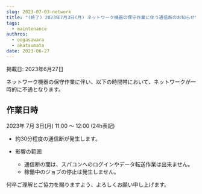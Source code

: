 ```yaml
---
slug: 2023-07-03-network
title: "(終了) 2023年7月3日(月) ネットワーク機器の保守作業に伴う通信断のお知らせ"
tags:
  - maintenance
authros:
  - oogasawara
  - akatsumata
date: 2023-06-27
---
```


掲載日: 2023年6月27日

ネットワーク機器の保守作業に伴い、以下の時間帯において、ネットワークが一時的に不通となります。

## 作業日時

2023年 7月 3日(月) 11:00 ～ 12:00 (24h表記)
  - 約30分程度の通信断が発生します。

- 影響の範囲
  - 通信断の間は、スパコンへのログインやデータ転送作業は出来ません。
  - 稼働中のジョブの停止は発生しません。

何卒ご理解とご協力を賜りますよう、よろしくお願い申し上げます。
